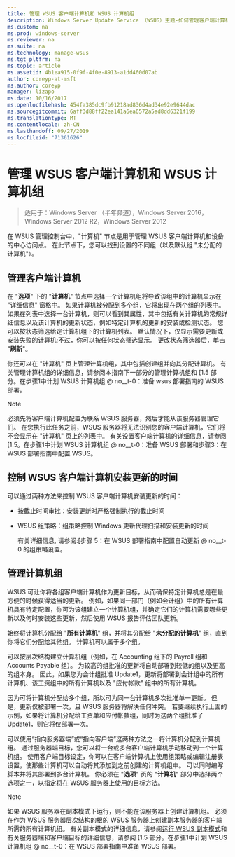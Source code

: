 ```yaml
---
title: 管理 WSUS 客户端计算机和 WSUS 计算机组
description: Windows Server Update Service （WSUS）主题-如何管理客户端计算机和组
ms.custom: na
ms.prod: windows-server
ms.reviewer: na
ms.suite: na
ms.technology: manage-wsus
ms.tgt_pltfrm: na
ms.topic: article
ms.assetid: 4b1ea915-0f9f-4f0e-8913-a1dd460d07ab
author: coreyp-at-msft
ms.author: coreyp
manager: lizapo
ms.date: 10/16/2017
ms.openlocfilehash: 454fa385dc9fb91218ad836d4ad34e92e9644dac
ms.sourcegitcommit: 6aff3d88ff22ea141a6ea6572a5ad8dd6321f199
ms.translationtype: MT
ms.contentlocale: zh-CN
ms.lasthandoff: 09/27/2019
ms.locfileid: "71361626"
---
```

# <a name="managing-wsus-client-computers-and-wsus-computer-groups"></a>管理 WSUS 客户端计算机和 WSUS 计算机组

>适用于：Windows Server （半年频道），Windows Server 2016，Windows Server 2012 R2，Windows Server 2012

在 WSUS 管理控制台中，"计算机" 节点是用于管理 WSUS 客户端计算机和设备的中心访问点。 在此节点下，您可以找到设置的不同组（以及默认组 "未分配的计算机"）。

## <a name="managing-client-computers"></a>管理客户端计算机
在 "**选项**" 下的 "**计算机**" 节点中选择一个计算机组将导致该组中的计算机显示在 "详细信息" 窗格中。 如果计算机被分配到多个组，它将出现在两个组的列表中。 如果在列表中选择一台计算机，则可以看到其属性，其中包括有关计算机的常规详细信息以及该计算机的更新状态，例如特定计算机的更新的安装或检测状态。 您可以按状态筛选给定计算机组下的计算机列表。 默认情况下，仅显示需要更新或安装失败的计算机;不过，你可以按任何状态筛选显示。 更改状态筛选器后，单击 "**刷新**"。

你还可以在 "计算机" 页上管理计算机组，其中包括创建组并向其分配计算机。 有关管理计算机组的详细信息，请参阅本指南下一部分的管理计算机组和 [1.5 部分。在步骤1中计划 WSUS 计算机组 @ no__t-0：准备 wsus 部署指南的 WSUS 部署。

> [!NOTE]
> 必须先将客户端计算机配置为联系 WSUS 服务器，然后才能从该服务器管理它们。 在您执行此任务之前，WSUS 服务器将无法识别您的客户端计算机，它们将不会显示在 "计算机" 页上的列表中。 有关设置客户端计算机的详细信息，请参阅 [1.5。在步骤1中计划 WSUS 计算机组 @ no__t-0：准备 WSUS 部署和步骤3：在 WSUS 部署指南中配置 WSUS。

## <a name="controlling-when-wsus-client-computers-install-updates"></a>控制 WSUS 客户端计算机安装更新的时间
可以通过两种方法来控制 WSUS 客户端计算机安装更新的时间：

-   按截止时间审批：安装更新时严格强制执行的截止时间

-   WSUS 组策略：组策略控制 Windows 更新代理扫描和安装更新的时间

    有关详细信息, 请参阅:[步骤 5：在 WSUS 部署指南中配置自动更新 @ no__t-0 的组策略设置。

## <a name="managing-computer-groups"></a>管理计算机组
WSUS 可让你将各组客户端计算机作为更新目标，从而确保特定计算机总是在最方便的时候获得适当的更新。 例如，如果同一部门（例如会计组）中的所有计算机具有特定配置，你可为该组建立一个计算机组，并确定它们的计算机需要哪些更新以及何时安装这些更新，然后使用 WSUS 报告评估团队更新。

始终将计算机分配给 "**所有计算机**" 组，并将其分配给 "**未分配的计算机**" 组，直到你将它们分配给其他组。 计算机可以属于多个组。

可以按层次结构建立计算机组（例如，在 Accounting 组下的 Payroll 组和 Accounts Payable 组）。 为较高的组批准的更新将自动部署到较低的组以及更高的组本身。 因此，如果您为会计组批准 Update1，更新将部署到会计组中的所有计算机、该工资组中的所有计算机以及 "应付帐款" 组中的所有计算机。

因为可将计算机分配给多个组，所以可为同一台计算机多次批准单一更新。 但是，更新仅被部署一次，且 WSUS 服务器将解决任何冲突。 若要继续执行上面的示例，如果将计算机分配给工资单和应付帐款组，同时为这两个组批准了 Update1，则它将仅部署一次。

可以使用“指向服务器端”或“指向客户端”这两种方法之一将计算机分配到计算机组。 通过服务器端目标，您可以将一台或多台客户端计算机手动移动到一个计算机组。 使用客户端目标设定，你可以在客户端计算机上使用组策略或编辑注册表设置，使那些计算机可以自动将其添加到之前创建的计算机组中。 可以同时编写脚本并将其部署到多台计算机。 你必须在 "**选项**" 页的 "**计算机**" 部分中选择两个选项之一，以指定将在 WSUS 服务器上使用的目标方法。

> [!NOTE]
> 如果 WSUS 服务器在副本模式下运行，则不能在该服务器上创建计算机组。 必须在作为 WSUS 服务器层次结构的根的 WSUS 服务器上创建副本服务器的客户端所需的所有计算机组。 有关副本模式的详细信息，请参阅[运行 WSUS 副本模式](running-wsus-replica-mode.md)和有关服务器端和客户端目标的详细信息，请参阅 [1.5 部分。在步骤1中计划 WSUS 计算机组 @ no__t-0：在 WSUS 部署指南中准备 WSUS 部署。


